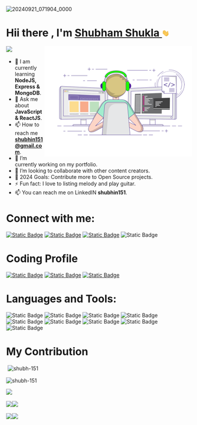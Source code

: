 
![20240921_071904_0000](https://github.com/user-attachments/assets/e377a195-a21c-42a6-9542-c986c9b4e730)

<h1> Hii
 there , I'm <a href="https://www.linkedin.com/in/shubhin151/">Shubham Shukla </a> <img src="https://raw.githubusercontent.com/ABSphreak/ABSphreak/master/gifs/Hi.gif" width="4%"></a></h1>
<a href="https://github.com/shubh-151/"></a>
<img align="right" alt="Coding" width="400" src="https://raw.githubusercontent.com/devSouvik/devSouvik/master/gif3.gif">
<img src="https://komarev.com/ghpvc/?username=shubh-151">        

- 🌱 I am currently learning **NodeJS, Express & MongoDB**.
- 💬 Ask me about **JavaScript & ReactJS**.
- 📫 How to reach me **shubhin151@gmail.com**.
- 🔭 I’m currently working on my portfolio.
- 👯 I’m looking to collaborate with other content creators.
- 🥅 2024 Goals: Contribute more to Open Source projects.
- ⚡ Fun fact: I love to listing melody and play guitar.
- 📫 You can reach me on LinkedIN **shubhin151**.



<h1>Connect with me:</h1>

<a href="https://www.linkedin.com/in/shubhin151/">![Static Badge](https://img.shields.io/badge/linkedin-%230A66C2?style=for-the-badge&logo=linkedin&logoColor=white&labelColor=%230A66C2&link=left)</a>
<a href="https://www.instagram.com/shubh151_official/">![Static Badge](https://img.shields.io/badge/instagram-%23E4405F?style=for-the-badge&logo=instagram&logoColor=white&labelColor=%23E4405F)</a>
<a href="mailto:shubhin151@gmail.com">![Static Badge](https://img.shields.io/badge/gmail-%23EA4335?style=for-the-badge&logo=gmail&logoColor=white&labelColor=%23EA4335)</a>
![Static Badge](https://img.shields.io/badge/telegram-%2326A5E4?style=for-the-badge&logo=telegram&logoColor=white&labelColor=%2326A5E4)

<h1>Coding Profile</h1>

 <a href="https://www.hackerrank.com/shubhin151">![Static Badge](https://img.shields.io/badge/hackerrank-%2300EA64?style=for-the-badge&logo=hackerrank&logoColor=white&labelColor=%2300EA64)</a>
 <a href="https://auth.geeksforgeeks.org/user/shubhin151/profile">![Static Badge](https://img.shields.io/badge/geeksforgeeks-%232F8D46?style=for-the-badge&logo=geeksforgeeks&logoColor=white&labelColor=%232F8D46)</a>
 <a href="https://leetcode.com/shubhin151/">![Static Badge](https://img.shields.io/badge/leetcode-%23FFA116?style=for-the-badge&logo=leetcode&logoColor=white&labelColor=%23FFA116)</a>




  
<h1>Languages and Tools:</h1>

![Static Badge](https://img.shields.io/badge/react-%2361DAFB?style=for-the-badge&logo=react&logoColor=white)
![Static Badge](https://img.shields.io/badge/javascript-black?style=for-the-badge&logo=javascript)
![Static Badge](https://img.shields.io/badge/html5-green?style=for-the-badge&logo=html5&logoColor=white&labelColor=%237952B3)
![Static Badge](https://img.shields.io/badge/css3-green?style=for-the-badge&logo=css3&logoColor=white&labelColor=%237952B3)
![Static Badge](https://img.shields.io/badge/Bootstrap-green?style=for-the-badge&logo=bootstrap&logoColor=white&labelColor=%237952B3)
![Static Badge](https://img.shields.io/badge/Redux-blue?style=for-the-badge&logo=Redux&labelColor=%23764ABC)
![Static Badge](https://img.shields.io/badge/nodejs-green?style=for-the-badge&logo=nodedotjs&logoColor=white&labelColor=%237952B3)
![Static Badge](https://img.shields.io/badge/express-green?style=for-the-badge&logo=express&logoColor=white&labelColor=%237952B3)
![Static Badge](https://img.shields.io/badge/mongodb-green?style=for-the-badge&logo=mongodb&logoColor=white&labelColor=%237952B3)








<h1>My Contribution</h1>




<p>&nbsp;<img align="center" src="https://github-readme-stats.vercel.app/api?username=shubh-151&show_icons=true&locale=en" alt="shubh-151" /></p>
 
 <p><img align="center" src="https://github-readme-streak-stats.herokuapp.com/?user=shubh-151&" alt="shubh-151" /></p>



![](http://github-profile-summary-cards.vercel.app/api/cards/profile-details?username=shubh-151&theme=yeblu)

![](http://github-profile-summary-cards.vercel.app/api/cards/repos-per-language?username=shubh-151&theme=yeblu)![](http://github-profile-summary-cards.vercel.app/api/cards/most-commit-language?username=shubh-151&theme=yeblu)

![](http://github-profile-summary-cards.vercel.app/api/cards/productive-time?username=shubh-151&theme=yeblu&utcOffset=8)![](http://github-profile-summary-cards.vercel.app/api/cards/stats?username=shubh-151&theme=yeblu)

